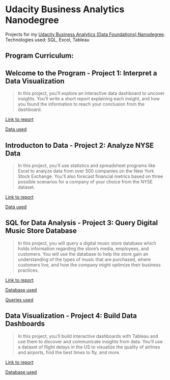 # Udacity Business Analytics Nanodegree 

Projects for my [Udacity Business Analytics (Data Foundations) Nanodegree](https://www.udacity.com/course/business-analytics-nanodegree--nd098). Technologies used: SQL, Excel, Tableau

## Program Curriculum:
## **Welcome to the Program** - Project 1: Interpret a Data Visualization
> In this project, you’ll explore an interactive data dashboard to uncover insights. You’ll write a short report explaining each insight, and how you found the information to reach your conclusion from the dashboard.
 
 [Link to report](https://github.com/kev1nch0e/Udacity-Business-Analytics/blob/master/Project%201:%20Interpret%20a%20Data%20Visualization/Report.pdf)

[Data used](https://public.tableau.com/profile/matt.chambers#!/vizhome/LinkedInTopSkills2016-MakeoverMonday/LinkedInTopSkills2016-MakeoverMonday)

## **Introducton to Data** - Project 2: Analyze NYSE Data
> In this project, you'll use statistics and spreadsheet programs like Excel to analyze data from over 500 companies on the New York Stock Exchange. You'll also forecast financial metrics based on three possible scenarios for a company of your choice from the NYSE dataset.
 
 [Link to report](https://github.com/kev1nch0e/Udacity-Business-Analytics/blob/master/Project%202:%20Analyze%20NYSE%20Data/Presentation.pdf)

[Data used](https://github.com/kev1nch0e/Udacity-Business-Analytics/blob/master/Project%202:%20Analyze%20NYSE%20Data/NYSE-source-dataset.csv)

## **SQL for Data Analysis** - Project 3: Query Digital Music Store Database
> In this project, you will query a digital music store database which holds information regarding the store’s media, employees, and customers. You will use the database to help the store gain an understanding of the types of music that are purchased, where customers live, and how the company might optimize their business practices.

[Link to report](https://github.com/kev1nch0e/Udacity-Business-Analytics/blob/master/Project%203:%20Query%20a%20Digital%20Music%20Store%20Database/Final%20Report.pdf)

[Database used](https://github.com/kev1nch0e/Udacity-Business-Analytics/blob/master/Project%203:%20Query%20a%20Digital%20Music%20Store%20Database/chinook.db)

[Queries used](https://github.com/kev1nch0e/Udacity-Business-Analytics/tree/master/Project%203:%20Query%20a%20Digital%20Music%20Store%20Database/SQL%20Queries)

## **Data Visualization** - Project 4: Build Data Dashboards
>In this project, you’ll build interactive dashboards with Tableau and use them to discover and communicate insights from data. You’ll use a dataset of flight delays in the US to visualize the quality of airlines and airports, find the best times to fly, and more.
 
 [Link to report](https://github.com/kev1nch0e/Udacity-Business-Analytics/blob/master/Project%204:%20Build%20Data%20Dashboards/Tableau%20Report.pdf)

[Database used](https://github.com/kev1nch0e/Udacity-Business-Analytics/blob/master/Project%204:%20Build%20Data%20Dashboards/flight-delays.zip)
